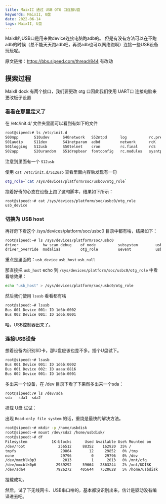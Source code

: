 ```yaml
---
title: MaixII 通过 USB OTG 口连接U盘
keywords: MaixII, U盘
date: 2022-06-14
tags: MaixII, U盘
---
```


MaixII的USB口是用来做device连接电脑跑adb的。
但是有没有方法可以在不跑adb的时候（总不能天天跑adb吧，再说adb也可以网络跑啊）连接一些USB设备玩玩呢。

<!-- more -->

原文链接：https://bbs.sipeed.com/thread/844 有改动

## 摸索过程

MaixII dock 有两个接口，我们要更改 otg 口因此我们使用 UART口 连接电脑来更改板子设置

### 看看在那里定义了 

在 /etc/init.d/ 文件夹里面可以看到有如下的文件

```bash
root@sipeed:# ls /etc/init.d
S00mpp       S10udev      S40network   S52ntpd      log          rc.preboot
S01audio     S11dev       S41netparam  adbd         network      rcK
S01logging   S12usb       S50telnet    cron         rc.final     rcS
S02app       S20urandom   S51dropbear  fontconfig   rc.modules   sysntpd
```

注意到里面有一个 `S12usb`

使用 `cat /etc/init.d/S12usb` 查看里面内容后发现有一句 

```bash
otg_role=`cat /sys/devices/platform/soc/usbc0/otg_role`
```

抱着好奇的心态在设备上跑了这句脚本，结果如下所示：

```bash
root@sipeed:~# cat /sys/devices/platform/soc/usbc0/otg_role
usb_device
```

### 切换为 USB host

再好奇下看这个 /sys/devices/platform/soc/usbc0 目录中都有啥，结果如下：

```bash
root@sipeed:~# ls /sys/devices/platform/soc/usbc0
driver           hw_scan_debug    of_node          subsystem        usb_device       usb_null
driver_override  modalias         otg_role         uevent           usb_host
```

重点是里面的：`usb_device` `usb_host` `usb_null`

那直接把 `usb_host` echo 到 `/sys/devices/platform/soc/usbc0/otg_role` 中看看啥效果：

```bash
echo "usb_host" > /sys/devices/platform/soc/usbc0/otg_role
```

然后我们使用 `lsusb` 看看都有啥

```bash
root@sipeed:~# lsusb
Bus 001 Device 001: ID 1d6b:0002
Bus 002 Device 001: ID 1d6b:0001
```

哈，USB控制器出来了。

### 连接USB设备

想着设备内识别SD卡，那U盘应该也差不多。插个U盘试下。

```bash
root@sipeed:~# lsusb
Bus 001 Device 001: ID 1d6b:0002
Bus 001 Device 002: ID aaaa:8816
Bus 002 Device 001: ID 1d6b:0001
```

多出来一个设备，在 /dev 目录下看了下果然多出来一个sda：

```bash
root@sipeed:/# ls /dev/sda
sda   sda1  sda2
```

挂载 U盘 试试：

出现 `Read-only file system` 的话，重烧是最快的解决方法。

```bash
root@sipeed:~# mkdir -p /home/usbdisk
root@sipeed:~# mount /dev/sda2 /home/usbdisk/
root@sipeed:~# df
Filesystem           1K-blocks      Used Available Use% Mounted on
/dev/root               256512     88352    162920  35% /
tmpfs                    29864        12     29852   0% /tmp
none                     29796         0     29796   0% /dev
/dev/mmcblk0p3            2013         1      2013   0% /mnt/cfg
/dev/mmcblk0p6         2939292     59664   2863244   2% /mnt/UDISK
/dev/sda4              7926272    405644   7520628   5% /home/usbdisk
```

挂载成功。

然后，试了下无线网卡、USB串口啥的，基本都没识别出来，估计是驱动没有编译进去吧。